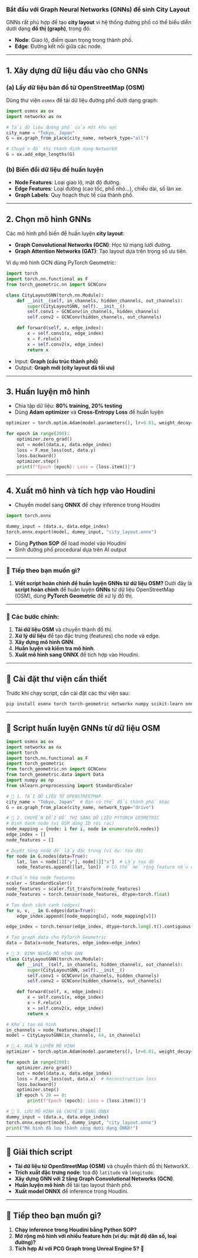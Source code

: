 ### **Bắt đầu với Graph Neural Networks (GNNs) để sinh City Layout**  

GNNs rất phù hợp để tạo **city layout** vì hệ thống đường phố có thể biểu diễn dưới dạng **đồ thị (graph)**, trong đó:  
- **Node**: Giao lộ, điểm quan trọng trong thành phố.  
- **Edge**: Đường kết nối giữa các node.  

---

## **1. Xây dựng dữ liệu đầu vào cho GNNs**
### **(a) Lấy dữ liệu bản đồ từ OpenStreetMap (OSM)**
Dùng thư viện `osmnx` để tải dữ liệu đường phố dưới dạng graph:  
```python
import osmnx as ox
import networkx as nx

# Tải dữ liệu đường phố của một khu vực
city_name = "Tokyo, Japan"
G = ox.graph_from_place(city_name, network_type="all")

# Chuyển đồ thị thành định dạng NetworkX
G = ox.add_edge_lengths(G)
```
### **(b) Biến đổi dữ liệu để huấn luyện**
- **Node Features**: Loại giao lộ, mật độ đường.  
- **Edge Features**: Loại đường (cao tốc, phố nhỏ...), chiều dài, số làn xe.  
- **Graph Labels**: Quy hoạch thực tế của thành phố.  

---

## **2. Chọn mô hình GNNs**
Các mô hình phổ biến để huấn luyện **city layout**:  
- **Graph Convolutional Networks (GCN)**: Học từ mạng lưới đường.  
- **Graph Attention Networks (GAT)**: Tạo layout dựa trên trọng số ưu tiên.  

Ví dụ mô hình GCN dùng PyTorch Geometric:  
```python
import torch
import torch.nn.functional as F
from torch_geometric.nn import GCNConv

class CityLayoutGNN(torch.nn.Module):
    def __init__(self, in_channels, hidden_channels, out_channels):
        super(CityLayoutGNN, self).__init__()
        self.conv1 = GCNConv(in_channels, hidden_channels)
        self.conv2 = GCNConv(hidden_channels, out_channels)

    def forward(self, x, edge_index):
        x = self.conv1(x, edge_index)
        x = F.relu(x)
        x = self.conv2(x, edge_index)
        return x
```
- Input: **Graph (cấu trúc thành phố)**
- Output: **Graph mới (city layout đã tối ưu)**  

---

## **3. Huấn luyện mô hình**
- Chia tập dữ liệu: **80% training, 20% testing**  
- Dùng **Adam optimizer** và **Cross-Entropy Loss** để huấn luyện  
```python
optimizer = torch.optim.Adam(model.parameters(), lr=0.01, weight_decay=5e-4)

for epoch in range(200):
    optimizer.zero_grad()
    out = model(data.x, data.edge_index)
    loss = F.mse_loss(out, data.y)
    loss.backward()
    optimizer.step()
    print(f"Epoch {epoch}: Loss = {loss.item()}")
```

---

## **4. Xuất mô hình và tích hợp vào Houdini**
- Chuyển model sang **ONNX** để chạy inference trong Houdini  
```python
import torch.onnx

dummy_input = (data.x, data.edge_index)
torch.onnx.export(model, dummy_input, "city_layout.onnx")
```
- Dùng **Python SOP** để load model vào Houdini  
- Sinh đường phố procedural dựa trên AI output  

---

### 🚀 **Tiếp theo bạn muốn gì?**

1. **Viết script hoàn chỉnh để huấn luyện GNNs từ dữ liệu OSM?**
Dưới đây là **script hoàn chỉnh** để huấn luyện **GNNs** từ dữ liệu OpenStreetMap (OSM), dùng **PyTorch Geometric** để xử lý đồ thị.  

---

### **📌 Các bước chính:**
1. **Tải dữ liệu OSM** và chuyển thành đồ thị.  
2. **Xử lý dữ liệu** để tạo đặc trưng (features) cho node và edge.  
3. **Xây dựng mô hình GNN**.  
4. **Huấn luyện và kiểm tra mô hình**.  
5. **Xuất mô hình sang ONNX** để tích hợp vào Houdini.  

---

## **📌 Cài đặt thư viện cần thiết**
Trước khi chạy script, cần cài đặt các thư viện sau:  
```bash
pip install osmnx torch torch-geometric networkx numpy scikit-learn onnx
```

---

## **📌 Script huấn luyện GNNs từ dữ liệu OSM**
```python
import osmnx as ox
import networkx as nx
import torch
import torch.nn.functional as F
import torch_geometric
from torch_geometric.nn import GCNConv
from torch_geometric.data import Data
import numpy as np
from sklearn.preprocessing import StandardScaler

# 📌 1. TẢI DỮ LIỆU TỪ OPENSTREETMAP
city_name = "Tokyo, Japan"  # Bạn có thể đổi thành phố khác
G = ox.graph_from_place(city_name, network_type="drive")

# 📌 2. CHUYỂN ĐỔI ĐỒ THỊ SANG DỮ LIỆU PYTORCH GEOMETRIC
# Định danh node (vì OSM dùng ID rời rạc)
node_mapping = {node: i for i, node in enumerate(G.nodes)}
edge_index = []
node_features = []

# Duyệt từng node để lấy đặc trưng (ví dụ: tọa độ)
for node in G.nodes(data=True):
    lat, lon = node[1]["y"], node[1]["x"]  # Lấy tọa độ
    node_features.append([lat, lon])  # Có thể mở rộng feature nếu cần

# Chuẩn hóa node features
scaler = StandardScaler()
node_features = scaler.fit_transform(node_features)
node_features = torch.tensor(node_features, dtype=torch.float)

# Tạo danh sách cạnh (edges)
for u, v, _ in G.edges(data=True):
    edge_index.append([node_mapping[u], node_mapping[v]])

edge_index = torch.tensor(edge_index, dtype=torch.long).t().contiguous()

# Tạo graph data cho PyTorch Geometric
data = Data(x=node_features, edge_index=edge_index)

# 📌 3. ĐỊNH NGHĨA MÔ HÌNH GNN
class CityLayoutGNN(torch.nn.Module):
    def __init__(self, in_channels, hidden_channels, out_channels):
        super(CityLayoutGNN, self).__init__()
        self.conv1 = GCNConv(in_channels, hidden_channels)
        self.conv2 = GCNConv(hidden_channels, out_channels)

    def forward(self, x, edge_index):
        x = self.conv1(x, edge_index)
        x = F.relu(x)
        x = self.conv2(x, edge_index)
        return x

# Khởi tạo mô hình
in_channels = node_features.shape[1]
model = CityLayoutGNN(in_channels, 64, in_channels)

# 📌 4. HUẤN LUYỆN MÔ HÌNH
optimizer = torch.optim.Adam(model.parameters(), lr=0.01, weight_decay=5e-4)

for epoch in range(200):
    optimizer.zero_grad()
    out = model(data.x, data.edge_index)
    loss = F.mse_loss(out, data.x)  # Reconstruction loss
    loss.backward()
    optimizer.step()
    if epoch % 20 == 0:
        print(f"Epoch {epoch}: Loss = {loss.item()}")

# 📌 5. LƯU MÔ HÌNH VÀ CHUYỂN SANG ONNX
dummy_input = (data.x, data.edge_index)
torch.onnx.export(model, dummy_input, "city_layout.onnx")
print("Mô hình đã lưu thành công dưới dạng ONNX!")
```

---

## **📌 Giải thích script**
- **Tải dữ liệu từ OpenStreetMap (OSM)** và chuyển thành đồ thị NetworkX.  
- **Trích xuất đặc trưng node**: tọa độ `latitude` và `longitude`.  
- **Xây dựng GNN với 2 tầng Graph Convolutional Networks (GCN)**.  
- **Huấn luyện mô hình** để tái tạo layout thành phố.  
- **Xuất model ONNX** để inference trong Houdini.  

---

## **📌 Tiếp theo bạn muốn gì?**
1. **Chạy inference trong Houdini bằng Python SOP?**  
2. **Mở rộng mô hình với nhiều feature hơn (ví dụ: mật độ dân số, loại đường)?**  
3. **Tích hợp AI với PCG Graph trong Unreal Engine 5?** 🚀

